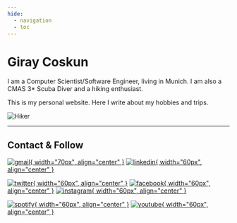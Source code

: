 ```yaml
---
hide:
  - navigation
  - toc
---
```


# Giray Coskun

I am a Computer Scientist/Software Engineer, living in Munich. I am also a CMAS 3\* Scuba Diver and a hiking enthusiast.

This is my personal website. Here I write about my hobbies and trips.

<div class="album">
  <div class="image-container">
      <img src="https://lh3.googleusercontent.com/pw/AP1GczOgVhVGAalntdpsl359yRlof4oP753jLG8g3XGIxuoEFXNAiFZiyB19588NzFZQMAdjZb2cRBhoyJRyx7uRi2zevflCAtyWsEdsPJcWjM_slPJ2G4Y9HSusfGnAsbM3SX61kc0geUutjkBzxPZLpHj2AA=w1472-h1962-s-no-gm?authuser=0" alt="Hiker">
  </div>
</div>

---

## Contact & Follow

[![gmail](./assets/icons/gmail-2.png){ width="70px", align="center" }](mailto:giraycoskun.dev@gmail.com)
[![linkedin](./assets/icons/linkedin.png){ width="60px", align="center" }](https://www.linkedin.com/in/giraycoskun/)

[![twitter](./assets/icons/twitter.png){ width="60px", align="center" }](https://twitter.com/coskun_giray)
[![facebook](./assets/icons/facebook.png){ width="60px", align="center" }](https://www.facebook.com/giray.coskun1)
[![instagram](./assets/icons/instagram.png){ width="60px", align="center" }](https://www.instagram.com/giray_coskun/)

[![spotify](./assets/icons/spotify.png){ width="60px", align="center" }](https://open.spotify.com/user/11151152114?si=_VZRftzkSj6_LeGUbOmQMQ)
[![youtube](./assets/icons/youtube.png){ width="60px", align="center" }](https://www.youtube.com/@GirayCoskunDev)
